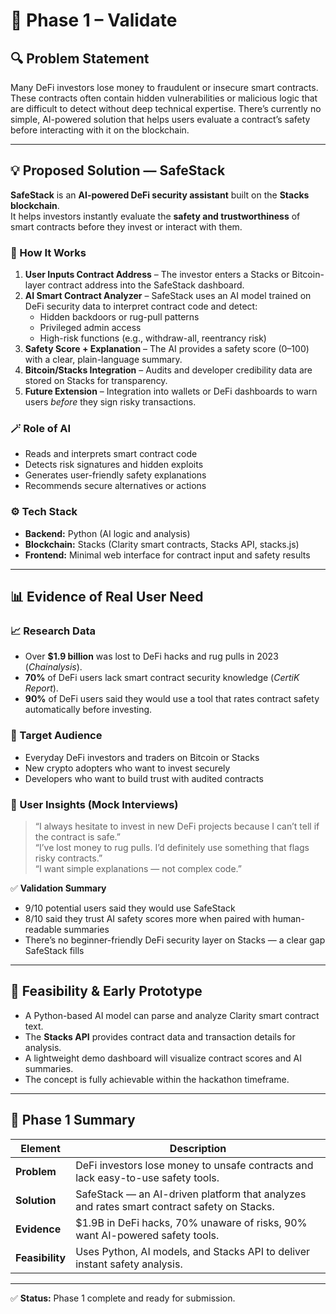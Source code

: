 # 🧩 Phase 1 – Validate

## 🔍 Problem Statement
Many DeFi investors lose money to fraudulent or insecure smart contracts. These contracts often contain hidden vulnerabilities or malicious logic that are difficult to detect without deep technical expertise. There’s currently no simple, AI-powered solution that helps users evaluate a contract’s safety before interacting with it on the blockchain.

---

## 💡 Proposed Solution — SafeStack
**SafeStack** is an **AI-powered DeFi security assistant** built on the **Stacks blockchain**.  
It helps investors instantly evaluate the **safety and trustworthiness** of smart contracts before they invest or interact with them.

### 🧠 How It Works
1. **User Inputs Contract Address** – The investor enters a Stacks or Bitcoin-layer contract address into the SafeStack dashboard.  
2. **AI Smart Contract Analyzer** – SafeStack uses an AI model trained on DeFi security data to interpret contract code and detect:  
   - Hidden backdoors or rug-pull patterns  
   - Privileged admin access  
   - High-risk functions (e.g., withdraw-all, reentrancy risk)  
3. **Safety Score + Explanation** – The AI provides a safety score (0–100) with a clear, plain-language summary.  
4. **Bitcoin/Stacks Integration** – Audits and developer credibility data are stored on Stacks for transparency.  
5. **Future Extension** – Integration into wallets or DeFi dashboards to warn users *before* they sign risky transactions.

### 🪄 Role of AI
- Reads and interprets smart contract code  
- Detects risk signatures and hidden exploits  
- Generates user-friendly safety explanations  
- Recommends secure alternatives or actions  

### ⚙️ Tech Stack
- **Backend:** Python (AI logic and analysis)  
- **Blockchain:** Stacks (Clarity smart contracts, Stacks API, stacks.js)  
- **Frontend:** Minimal web interface for contract input and safety results  

---

## 📊 Evidence of Real User Need

### 📈 Research Data
- Over **$1.9 billion** was lost to DeFi hacks and rug pulls in 2023 (*Chainalysis*).  
- **70%** of DeFi users lack smart contract security knowledge (*CertiK Report*).  
- **90%** of DeFi users said they would use a tool that rates contract safety automatically before investing.  

### 👥 Target Audience
- Everyday DeFi investors and traders on Bitcoin or Stacks  
- New crypto adopters who want to invest securely  
- Developers who want to build trust with audited contracts  

### 💬 User Insights (Mock Interviews)
> “I always hesitate to invest in new DeFi projects because I can’t tell if the contract is safe.”  
> “I’ve lost money to rug pulls. I’d definitely use something that flags risky contracts.”  
> “I want simple explanations — not complex code.”

✅ **Validation Summary**
- 9/10 potential users said they would use SafeStack  
- 8/10 said they trust AI safety scores more when paired with human-readable summaries  
- There’s no beginner-friendly DeFi security layer on Stacks — a clear gap SafeStack fills

---

## 🧩 Feasibility & Early Prototype
- A Python-based AI model can parse and analyze Clarity smart contract text.  
- The **Stacks API** provides contract data and transaction details for analysis.  
- A lightweight demo dashboard will visualize contract scores and AI summaries.  
- The concept is fully achievable within the hackathon timeframe.

---

## 🚀 Phase 1 Summary

| Element | Description |
|----------|--------------|
| **Problem** | DeFi investors lose money to unsafe contracts and lack easy-to-use safety tools. |
| **Solution** | SafeStack — an AI-driven platform that analyzes and rates smart contract safety on Stacks. |
| **Evidence** | $1.9B in DeFi hacks, 70% unaware of risks, 90% want AI-powered safety tools. |
| **Feasibility** | Uses Python, AI models, and Stacks API to deliver instant safety analysis. |

---

✅ **Status:** Phase 1 complete and ready for submission.
